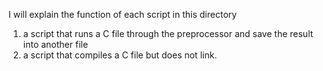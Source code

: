 I will explain the function of each script in this directory
1. a script that runs a C file through the preprocessor and save the result into another file
2. a script that compiles a C file but does not link.
